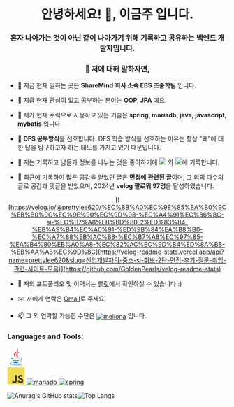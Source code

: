 <h1 align="center">  안녕하세요! 👋, 이금주 입니다.</h1>
<h3 align="center">혼자 나아가는 것이 아닌 같이 나아가기 위해 기록하고 공유하는 백엔드 개발자입니다.</h3>
<h3 align="center">  🐇 저에 대해 말하자면, </h3>

- 🔭 지금 현재 일하는 곳은 **ShareMind 회사 소속 EBS 초중학팀** 입니다.

- 🌱 지금 현재 관심이 있고 공부하는 분야는 **OOP, JPA** 에요.

- 💬 제가 현재 주력으로 사용하고 있는 기술은 **spring, mariadb, java, javascript, mybatis** 입니다.

- 📑 **DFS 공부방식**을 선호합니다. DFS 학습 방식을 선호하는 이유는 항상 "왜"에 대한 답을 탐구하고자 하는 태도를 가지고 있기 때문입니다.

- 📝 저는 기록하고 남들과 정보를 나누는 것을 좋아하기에 <a href="https://velog.io/@prettylee620"><img src="https://img.shields.io/badge/Velog-20C997?style=flat-square&logo=Velog&logoColor=white&https://velog.io/@prettylee620" /></a> 와 <img src="https://img.shields.io/badge/Notion-000000?style=flat-square&logo=Notion&logoColor=white">에 기록합니다.

- 📌 최근에 기록하여 많은 공감을 얻었던 글은 **면접에 관련된 글**이며, 그 외의 다수의 글로 공감과 댓글을 받았으며, 2024년 **velog 팔로워 97명**을 달성하였습니다.

<div align="center"> 
 
[![https://velog.io/@prettylee620/%EC%8B%A0%EC%9E%85%EA%B0%9C%EB%B0%9C%EC%9E%90%EC%9D%98-%EC%A4%91%EC%86%8C-si-%EC%B7%A8%EB%BD%80-2%ED%83%84-%EB%A9%B4%EC%A0%91-%ED%9B%84%EA%B8%B0-%EC%A7%88%EB%AC%B8-%EC%B7%A8%EC%97%85-%EA%B4%80%EB%A0%A8-%EC%82%AC%EC%9D%B4%ED%8A%B8-%EB%AA%A8%EC%9D%8C](https://velog-readme-stats.vercel.app/api?name=prettylee620&slug=신입개발자의-중소-si-취뽀-2탄-면접-후기-질문-취업-관련-사이트-모음)](https://github.com/GoldenPearls/velog-readme-stats) 
</div>

- 📄 저의 포트폴리오 및 이력서는 [랠릿](https://www.rallit.com/resumes/6107@prettylee620/%EC%9D%B4%EA%B8%88%EC%A3%BC(%EC%88%98%EC%A0%95%20%EC%A4%91))에서 확인하실 수 있습니다 :)

- ✉️ 저에게 연락은 [Gmail](prettylee620@gmail.com)로 주세요!

- 📫 그 외 연락할 가능한 수단은 <a href="https://linkedin.com/in/mellona" target="blank"><img align="center" src="https://raw.githubusercontent.com/rahuldkjain/github-profile-readme-generator/master/src/images/icons/Social/linked-in-alt.svg" alt="mellona" height="15" width="40" /></a> 입니다.

<h3 align="left">Languages and Tools:</h3>
<p align="left"> <a href="https://www.java.com" target="_blank" rel="noreferrer"> <img src="https://raw.githubusercontent.com/devicons/devicon/master/icons/java/java-original.svg" alt="java" width="40" height="40"/> </a> </br> <a href="https://developer.mozilla.org/en-US/docs/Web/JavaScript" target="_blank" rel="noreferrer"> <img src="https://raw.githubusercontent.com/devicons/devicon/master/icons/javascript/javascript-original.svg" alt="javascript" width="40" height="40"/> </a> <a href="https://mariadb.org/" target="_blank" rel="noreferrer"> <img src="https://www.vectorlogo.zone/logos/mariadb/mariadb-icon.svg" alt="mariadb" width="40" height="40"/> </a> <a href="https://spring.io/" target="_blank" rel="noreferrer"> <img src="https://www.vectorlogo.zone/logos/springio/springio-icon.svg" alt="spring" width="40" height="40"/> </a> </p>


<div style="display: flex;">
  <img src="https://github-readme-stats.vercel.app/api?username=GoldenPearls&show_icons=true&theme=radical" alt="Anurag's GitHub stats" 
       />
  <img src="https://github-readme-stats.vercel.app/api/top-langs/?username=GoldenPearls&layout=compact&theme=dark" alt="Top Langs" />








